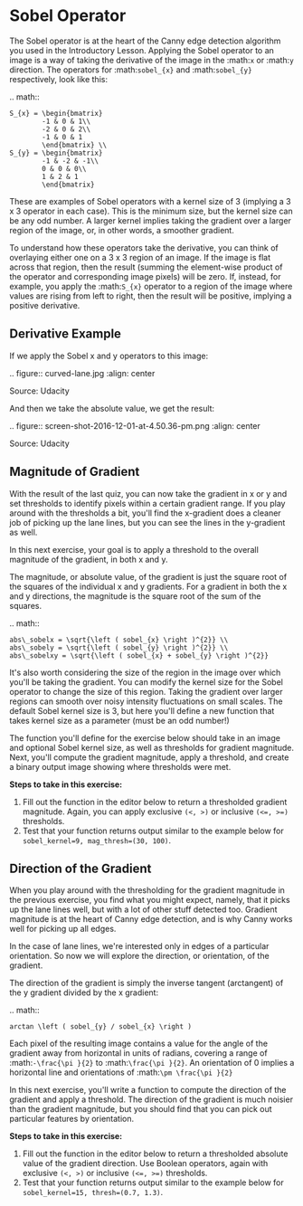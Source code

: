 Sobel Operator
==============

The Sobel operator is at the heart of the Canny edge detection algorithm you used in the Introductory Lesson. Applying the Sobel operator to an image is a way of taking the derivative of the image in the :math:`x` or :math:`y` direction. The operators for :math:`sobel_{x}` and :math:`sobel_{y}`  respectively, look like this:

.. math::

    S_{x} = \begin{bmatrix}
            -1 & 0 & 1\\
            -2 & 0 & 2\\
            -1 & 0 & 1
            \end{bmatrix} \\
    S_{y} = \begin{bmatrix}
            -1 & -2 & -1\\
            0 & 0 & 0\\
            1 & 2 & 1
            \end{bmatrix}

These are examples of Sobel operators with a kernel size of 3 (implying a 3 x 3 operator in each case). This is the minimum size, but the kernel size can be any odd number. A larger kernel implies taking the gradient over a larger region of the image, or, in other words, a smoother gradient.

To understand how these operators take the derivative, you can think of overlaying either one on a 3 x 3 region of an image. If the image is flat across that region, then the result (summing the element-wise product of the operator and corresponding image pixels) will be zero. If, instead, for example, you apply the :math:`S_{x}` operator to a region of the image where values are rising from left to right, then the result will be positive, implying a positive derivative.

Derivative Example
------------------

If we apply the Sobel x and y operators to this image:

.. figure:: curved-lane.jpg
   :align: center

   Source: Udacity

And then we take the absolute value, we get the result:

.. figure:: screen-shot-2016-12-01-at-4.50.36-pm.png
   :align: center

   Source: Udacity

Magnitude of Gradient
---------------------

With the result of the last quiz, you can now take the gradient in x or y and set thresholds to identify pixels within a certain gradient range. If you play around with the thresholds a bit, you'll find the x-gradient does a cleaner job of picking up the lane lines, but you can see the lines in the y-gradient as well.

In this next exercise, your goal is to apply a threshold to the overall magnitude of the gradient, in both x and y.

The magnitude, or absolute value, of the gradient is just the square root of the squares of the individual x and y gradients. For a gradient in both the x and y directions, the magnitude is the square root of the sum of the squares.

.. math::

    abs\_sobelx = \sqrt{\left ( sobel_{x} \right )^{2}} \\
    abs\_sobely = \sqrt{\left ( sobel_{y} \right )^{2}} \\
    abs\_sobelxy = \sqrt{\left ( sobel_{x} + sobel_{y} \right )^{2}}

It's also worth considering the size of the region in the image over which you'll be taking the gradient. You can modify the kernel size for the Sobel operator to change the size of this region. Taking the gradient over larger regions can smooth over noisy intensity fluctuations on small scales. The default Sobel kernel size is 3, but here you'll define a new function that takes kernel size as a parameter (must be an odd number!)

The function you'll define for the exercise below should take in an image and optional Sobel kernel size, as well as thresholds for gradient magnitude. Next, you'll compute the gradient magnitude, apply a threshold, and create a binary output image showing where thresholds were met.

**Steps to take in this exercise:**

1. Fill out the function in the editor below to return a thresholded gradient magnitude. Again, you can apply exclusive ``(<, >)`` or inclusive ``(<=, >=)`` thresholds.
2. Test that your function returns output similar to the example below for ``sobel_kernel=9, mag_thresh=(30, 100)``.

Direction of the Gradient
-------------------------

When you play around with the thresholding for the gradient magnitude in the previous exercise, you find what you might expect, namely, that it picks up the lane lines well, but with a lot of other stuff detected too. Gradient magnitude is at the heart of Canny edge detection, and is why Canny works well for picking up all edges.

In the case of lane lines, we're interested only in edges of a particular orientation. So now we will explore the direction, or orientation, of the gradient.

The direction of the gradient is simply the inverse tangent (arctangent) of the y gradient divided by the x gradient:

.. math::

    arctan \left ( sobel_{y} / sobel_{x} \right )

Each pixel of the resulting image contains a value for the angle of the gradient away from horizontal in units of radians, covering a range of :math:`-\frac{\pi }{2}` to :math:`\frac{\pi }{2}`. An orientation of 0 implies a horizontal line and orientations of :math:`\pm \frac{\pi }{2}`

In this next exercise, you'll write a function to compute the direction of the gradient and apply a threshold. The direction of the gradient is much noisier than the gradient magnitude, but you should find that you can pick out particular features by orientation.

**Steps to take in this exercise:**

1. Fill out the function in the editor below to return a thresholded absolute value of the gradient direction. Use Boolean operators, again with exclusive ``(<, >)`` or inclusive ``(<=, >=)`` thresholds.
2. Test that your function returns output similar to the example below for ``sobel_kernel=15, thresh=(0.7, 1.3)``.